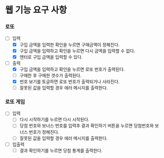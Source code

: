 # 웹 기능 요구 사항

### 로또

- [ ] 입력
  - [x] 구입 금액을 입력한 확인을 누르면 구매금액이 정해진다.
  - [x] 구입 금액을 입력하고 확인을 누르면 다시 금액을 입력할 수 없다.
  - [x] 엔터로 구입 금액을 입력할 수 있다.
- [ ] 출력
  - [x] 구입 금액을 입력하고 확인을 누르면 로또 번호가 출력된다.
  - [ ] 구매한 후 구매한 갯수가 출력된다.
  - [x] 번호 보기를 토글하면 로또 번호가 출력되거나 사라진다.
  - [ ] 잘못된 값을 입력할 경우 에러 메시지를 출력한다.

### 로또 게임

- [ ] 입력
  - [ ] 다시 시작하기를 누르면 다시 시작된다.
  - [ ] 당첨 번호와 보너스 번호를 입력후 결과 확인하기 버튼을 누르면 당첨번호와 보너스 번호가 정해진다.
  - [ ] 잘못된 값을 입력할 경우 에러 메시지를 출력한다.
- [ ] 입출력
  - [ ] 결과 확인하기를 누르면 당첨 통계를 출력한다.
